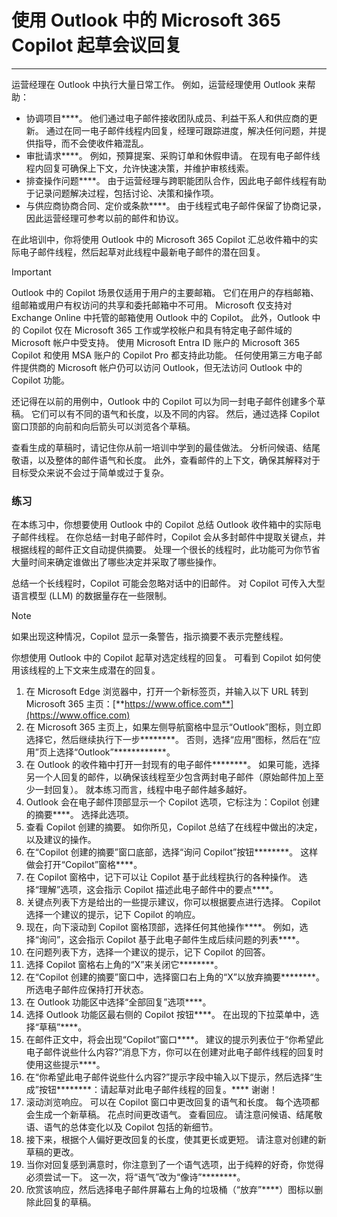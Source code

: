 # 使用 Outlook 中的 Microsoft 365 Copilot 起草会议回复
---
运营经理在 Outlook 中执行大量日常工作。 例如，运营经理使用 Outlook 来帮助：

- 协调项目****。 他们通过电子邮件接收团队成员、利益干系人和供应商的更新。 通过在同一电子邮件线程内回复，经理可跟踪进度，解决任何问题，并提供指导，而不会使收件箱混乱。
- 审批请求****。 例如，预算提案、采购订单和休假申请。 在现有电子邮件线程内回复可确保上下文，允许快速决策，并维护审核线索。
- 排查操作问题****。 由于运营经理与跨职能团队合作，因此电子邮件线程有助于记录问题解决过程，包括讨论、决策和操作项。
- 与供应商协商合同、定价或条款****。 由于线程式电子邮件保留了协商记录，因此运营经理可参考以前的邮件和协议。

在此培训中，你将使用 Outlook 中的 Microsoft 365 Copilot 汇总收件箱中的实际电子邮件线程，然后起草对此线程中最新电子邮件的潜在回复。

> [!IMPORTANT]
>  Outlook 中的 Copilot 场景仅适用于用户的主要邮箱。 它们在用户的存档邮箱、组邮箱或用户有权访问的共享和委托邮箱中不可用。 Microsoft 仅支持对 Exchange Online 中托管的邮箱使用 Outlook 中的 Copilot。 此外，Outlook 中的 Copilot 仅在 Microsoft 365 工作或学校帐户和具有特定电子邮件域的 Microsoft 帐户中受支持。 使用 Microsoft Entra ID 账户的 Microsoft 365 Copilot 和使用 MSA 账户的 Copilot Pro 都支持此功能。 任何使用第三方电子邮件提供商的 Microsoft 帐户仍可以访问 Outlook，但无法访问 Outlook 中的 Copilot 功能。

还记得在以前的用例中，Outlook 中的 Copilot 可以为同一封电子邮件创建多个草稿。 它们可以有不同的语气和长度，以及不同的内容。 然后，通过选择 Copilot 窗口顶部的向前和向后箭头可以浏览各个草稿。

查看生成的草稿时，请记住你从前一培训中学到的最佳做法。 分析问候语、结尾敬语，以及整体的邮件语气和长度。 此外，查看邮件的上下文，确保其解释对于目标受众来说不会过于简单或过于复杂。

### 练习

在本练习中，你想要使用 Outlook 中的 Copilot 总结 Outlook 收件箱中的实际电子邮件线程。 在你总结一封电子邮件时，Copilot 会从多封邮件中提取关键点，并根据线程的邮件正文自动提供摘要。 处理一个很长的线程时，此功能可为你节省大量时间来确定谁做出了哪些决定并采取了哪些操作。

总结一个长线程时，Copilot 可能会忽略对话中的旧邮件。 对 Copilot 可传入大型语言模型 (LLM) 的数据量存在一些限制。 

> [!NOTE]
> 如果出现这种情况，Copilot 显示一条警告，指示摘要不表示完整线程。

你想使用 Outlook 中的 Copilot 起草对选定线程的回复。 可看到 Copilot 如何使用该线程的上下文来生成潜在的回复。

1. 在 Microsoft Edge 浏览器中，打开一个新标签页，并输入以下 URL 转到 Microsoft 365 主页：[**https://www.office.com**](https://www.office.com)
1. 在 Microsoft 365 主页上，如果左侧导航窗格中显示“Outlook”图标，则立即选择它，然后继续执行下一步********。 否则，选择“应用”图标，然后在“应用”页上选择“Outlook”************。
1. 在 Outlook 的收件箱中打开一封现有的电子邮件********。 如果可能，选择另一个人回复的邮件，以确保该线程至少包含两封电子邮件（原始邮件加上至少一封回复）。 就本练习而言，线程中电子邮件越多越好。
1. Outlook 会在电子邮件顶部显示一个 Copilot 选项，它标注为：Copilot 创建的摘要****。 选择此选项。
1. 查看 Copilot 创建的摘要。 如你所见，Copilot 总结了在线程中做出的决定，以及建议的操作。
1. 在“Copilot 创建的摘要”窗口底部，选择“询问 Copilot”按钮********。 这样做会打开“Copilot”窗格****。
1. 在 Copilot 窗格中，记下可以让 Copilot 基于此线程执行的各种操作。 选择“理解”选项，这会指示 Copilot 描述此电子邮件中的要点****。 
1. 关键点列表下方是给出的一些提示建议，你可以根据要点进行选择。 Copilot选择一个建议的提示，记下 Copilot 的响应。
1. 现在，向下滚动到 Copilot 窗格顶部，选择任何其他操作****。 例如，选择“询问”，这会指示 Copilot 基于此电子邮件生成后续问题的列表****。 
1. 在问题列表下方，选择一个建议的提示，记下 Copilot 的回答。
1. 选择 Copilot 窗格右上角的“X”来关闭它********。
1. 在“Copilot 创建的摘要”窗口中，选择窗口右上角的“X”以放弃摘要********。 所选电子邮件应保持打开状态。
1. 在 Outlook 功能区中选择“全部回复”选项****。
1. 选择 Outlook 功能区最右侧的 Copilot 按钮****。 在出现的下拉菜单中，选择“草稿”****。
1. 在邮件正文中，将会出现“Copilot”窗口****。 建议的提示列表位于“你希望此电子邮件说些什么内容?”消息下方，你可以在创建对此电子邮件线程的回复时使用这些提示****。
1. 在“你希望此电子邮件说些什么内容?”提示字段中输入以下提示，然后选择“生成”按钮********：请起草对此电子邮件线程的回复。**** 谢谢！
1. 滚动浏览响应。 可以在 Copilot 窗口中更改回复的语气和长度。 每个选项都会生成一个新草稿。  花点时间更改语气。 查看回应。 请注意问候语、结尾敬语、语气的总体变化以及 Copilot 包括的新细节。
1. 接下来，根据个人偏好更改回复的长度，使其更长或更短。 请注意对创建的新草稿的更改。 
1. 当你对回复感到满意时，你注意到了一个语气选项，出于纯粹的好奇，你觉得必须尝试一下。 这一次，将“语气”改为“像诗”********。
1. 欣赏该响应，然后选择电子邮件屏幕右上角的垃圾桶（“放弃”****）图标以删除此回复的草稿。
